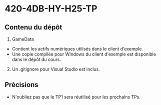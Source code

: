# 420-4DB-HY-H25-TP

## Contenu du dépôt
1) GameData
 - Contient les actifs numériques utilisés dans le client d'exemple.
 - Une copie compilée pour Windows du client d'exemple est disponible dans le dépôt du cours.
2) Un .gitignore pour Visual Studio est inclus.

## Précisions
- N'oubliez pas que le TP1 sera réutilisé pour les prochains TPs.
